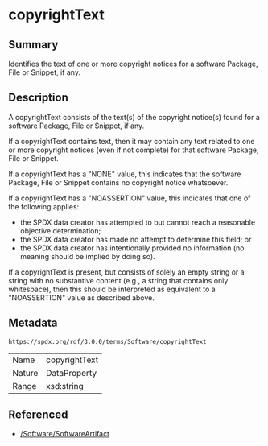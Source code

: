 <!-- Automatically generated by spec-parser v2.3.0 on 2024-07-16T15:00:52.540788+00:00 -->
<!-- SPDX-License-Identifier: Community-Spec-1.0 -->

# copyrightText

## Summary

Identifies the text of one or more copyright notices for a software Package,
File or Snippet, if any.


## Description

A copyrightText consists of the text(s) of the copyright notice(s) found
for a software Package, File or Snippet, if any.

If a copyrightText contains text, then it may contain any text related to
one or more copyright notices (even if not complete) for that software
Package, File or Snippet.

If a copyrightText has a "NONE" value, this indicates that the software
Package, File or Snippet contains no copyright notice whatsoever.

If a copyrightText has a "NOASSERTION" value, this indicates that one of the
following applies:

- the SPDX data creator has attempted to but cannot reach a reasonable
  objective determination;
- the SPDX data creator has made no attempt to determine this field; or
- the SPDX data creator has intentionally provided no information (no
  meaning should be implied by doing so).

If a copyrightText is present, but consists of solely an empty string or a
string with no substantive content (e.g., a string that contains only
whitespace), then this should be interpreted as equivalent to a "NOASSERTION"
value as described above.


## Metadata

`https://spdx.org/rdf/3.0.0/terms/Software/copyrightText`


| | |
|---|---|
| Name | copyrightText |
| Nature | DataProperty |
| Range | xsd:string |




## Referenced

- [/Software/SoftwareArtifact](../../Software/Classes/SoftwareArtifact.md)

